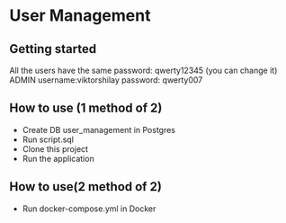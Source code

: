 # User Management
## Getting started
All the users have the same password: qwerty12345 (you can change it)  
ADMIN username:viktorshilay password: qwerty007

## How to use (1 method of 2)
+ Create DB user_management in Postgres
+ Run script.sql
+ Clone this project
+ Run the application

## How to use(2 method of 2)
+ Run docker-compose.yml in Docker
